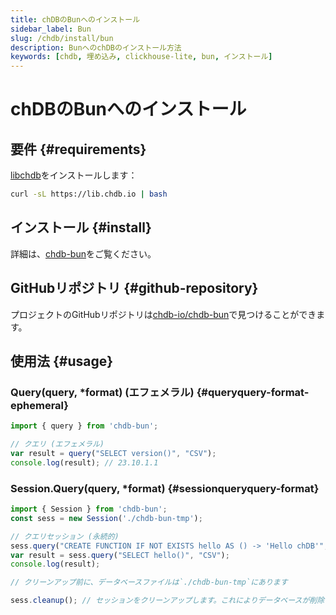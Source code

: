 ```yaml
---
title: chDBのBunへのインストール
sidebar_label: Bun
slug: /chdb/install/bun
description: BunへのchDBのインストール方法
keywords: [chdb, 埋め込み, clickhouse-lite, bun, インストール]
---
```



# chDBのBunへのインストール

## 要件 {#requirements}

[libchdb](https://github.com/chdb-io/chdb)をインストールします：

```bash
curl -sL https://lib.chdb.io | bash
```

## インストール {#install}

詳細は、[chdb-bun](https://github.com/chdb-io/chdb-bun)をご覧ください。

## GitHubリポジトリ {#github-repository}

プロジェクトのGitHubリポジトリは[chdb-io/chdb-bun](https://github.com/chdb-io/chdb-bun)で見つけることができます。

## 使用法 {#usage}

### Query(query, *format) (エフェメラル) {#queryquery-format-ephemeral}

```javascript
import { query } from 'chdb-bun';

// クエリ (エフェメラル)
var result = query("SELECT version()", "CSV");
console.log(result); // 23.10.1.1
```

### Session.Query(query, *format) {#sessionqueryquery-format}

```javascript
import { Session } from 'chdb-bun';
const sess = new Session('./chdb-bun-tmp');

// クエリセッション (永続的)
sess.query("CREATE FUNCTION IF NOT EXISTS hello AS () -> 'Hello chDB'", "CSV");
var result = sess.query("SELECT hello()", "CSV");
console.log(result);

// クリーンアップ前に、データベースファイルは`./chdb-bun-tmp`にあります

sess.cleanup(); // セッションをクリーンアップします。これによりデータベースが削除されます
```
